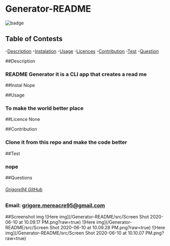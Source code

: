 # Generator-README

  ![badge](https://img.shields.io/badge/License-None-blue.svg)

  ## Table of Contests
  -[Description](#description)
  -[Instalation](#install)
  -[Usage](#usage)
  -[Licences](#licences)
  -[Contribution](#contribution)
  -[Test](#tests)
  -[Question](#questions)

  ##Description
  ### README Generator it is a CLI app that creates a read me 

  ##Instal
  Nope

  ##Usage
  ### To make the world better place

  ##Licence
  None

  ##Contribution
  ### Clone it from this repo and make the code better

  ##Test
  ### nope

  ##Questions
  ###### [Grigore94 GitHub](https://github.com/)  
  ### Email: grigore.mereacre95@gmail.com

  ##Screenshot img 
  ![Here img](/Generator-README/src/Screen Shot 2020-06-10 at 10.09.17 PM.png?raw=true)
  ![Here img](/Generator-README/src/Screen Shot 2020-06-10 at 10.09.28 PM.png?raw=true)
  ![Here img](/Generator-README/src/Screen Shot 2020-06-10 at 10.10.07 PM.png?raw=true)